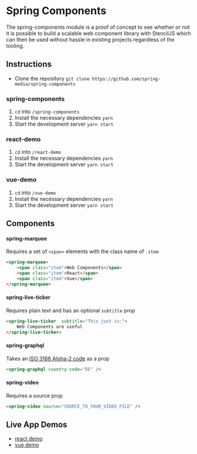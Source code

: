 # Spring Components

The spring-components module is a proof of concept to see whether or not it is possible to build a scalable web component library with StencilJS which can then be used without hassle in existing projects regardless of the tooling.

## Instructions

- Clone the repository `git clone https://github.com/spring-media/spring-components`

### spring-components

 1. `cd` into `/spring-components`
 2. Install the necessary dependencies `yarn`
 3. Start the development server `yarn start`

### react-demo
 1. `cd` into `/react-demo`
 2. Install the necessary dependencies `yarn`
 3. Start the development server `yarn start`

### vue-demo
 1. `cd` into `/vue-demo`
 2. Install the necessary dependencies `yarn`
 3. Start the development server `yarn start`


## Components

#### spring-marquee
Requires a set of `<span>` elements with the class name of `.item`

```html
<spring-marquee>
	<span class="item">Web Components</span>
	<span class="item">React</span>
	<span class="item">Vue</span>
</spring-marquee>
``` 

#### spring-live-ticker
Requires plain text and has an optional `subtitle` prop
```html
<spring-live-ticker  subtitle="This just in:">
	Web Components are useful
</spring-live-ticker>
```

#### spring-graphql
Takes an [ISO 3166 Alpha-2 code](https://en.wikipedia.org/wiki/List_of_ISO_3166_country_codes) as a prop
```html
<spring-graphql country-code="DE" />
```

#### spring-video
Requires a source prop
```html
<spring-video source="SOURCE_TO_YOUR_VIDEO_FILE" />
```

## Live App Demos

 - [react demo](https://react-spring-components-demo-e3ysqbusv.now.sh)
 - [vue demo](https://vue-spring-components-demo-hntnaj5na.now.sh/)

